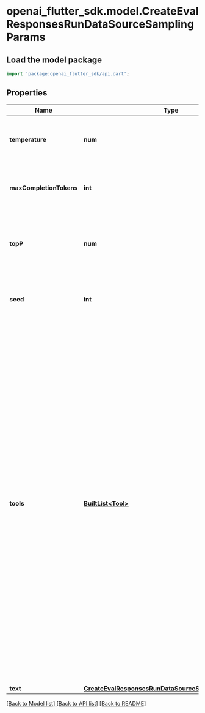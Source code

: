 # openai_flutter_sdk.model.CreateEvalResponsesRunDataSourceSamplingParams

## Load the model package
```dart
import 'package:openai_flutter_sdk/api.dart';
```

## Properties
Name | Type | Description | Notes
------------ | ------------- | ------------- | -------------
**temperature** | **num** | A higher temperature increases randomness in the outputs. | [optional] [default to 1]
**maxCompletionTokens** | **int** | The maximum number of tokens in the generated output. | [optional] 
**topP** | **num** | An alternative to temperature for nucleus sampling; 1.0 includes all tokens. | [optional] [default to 1]
**seed** | **int** | A seed value to initialize the randomness, during sampling. | [optional] [default to 42]
**tools** | [**BuiltList&lt;Tool&gt;**](Tool.md) | An array of tools the model may call while generating a response. You can specify which tool to use by setting the `tool_choice` parameter.  The two categories of tools you can provide the model are:  - **Built-in tools**: Tools that are provided by OpenAI that extend the   model's capabilities, like [web search](/docs/guides/tools-web-search)   or [file search](/docs/guides/tools-file-search). Learn more about   [built-in tools](/docs/guides/tools). - **Function calls (custom tools)**: Functions that are defined by you,   enabling the model to call your own code. Learn more about   [function calling](/docs/guides/function-calling).  | [optional] 
**text** | [**CreateEvalResponsesRunDataSourceSamplingParamsText**](CreateEvalResponsesRunDataSourceSamplingParamsText.md) |  | [optional] 

[[Back to Model list]](../README.md#documentation-for-models) [[Back to API list]](../README.md#documentation-for-api-endpoints) [[Back to README]](../README.md)


